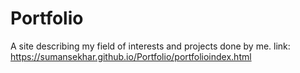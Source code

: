 # Portfolio
A  site describing my field of interests and projects  done by me.
link: https://sumansekhar.github.io/Portfolio/portfolioindex.html
